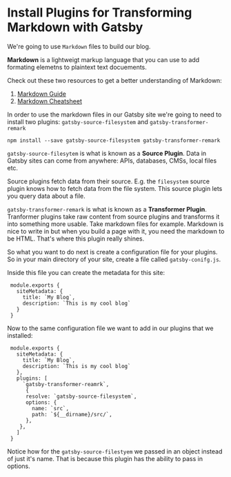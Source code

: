 # Install Plugins for Transforming Markdown with Gatsby

We're going to use `Markdown` files to build our blog.

**Markdown** is a lightweigt markup language that you can use to add formating elemetns to plaintext text docuements. 

Check out these two resources to get a better understanding of Markdown:

  1. [Markdown Guide](https://www.markdownguide.org/getting-started)
  2. [Markdown Cheatsheet](https://github.com/adam-p/markdown-here/wiki/Markdown-Cheatsheet)

In order to use the markdown files in our Gatsby site we're going to need to install two plugins: `gatsby-source-filesystem` and `gatsby-transformer-remark`

`npm install --save gatsby-source-filesystem gatsby-transformer-remark`

`gatsby-source-filesytem` is what is known as a **Source Plugin**. Data in Gatsby sites can come from anywhere: APIs, databases, CMSs, local files etc.

Source plugins fetch data from their source. E.g. the `filesystem` source plugin knows how to fetch data from the file system. This source plugin lets you query data about a file. 

`gatsby-transformer-remark` is what is known as a **Transformer Plugin**. Tranformer plugins take raw content from source plugins and transforms it into something more usable. Take markdown files for example. Markdown is nice to write in but when you build a page with it, you need the markdown to be HTML. That's where this plugin really shines.

So what you want to do next is create a configuration file for your plugins. So in your main directory of your site, create a file called `gatsby-conifg.js`.

Inside this file you can create the metadata for this site:

```JS
 module.exports {
   siteMetadata: {
     title: `My Blog`,
     description: `This is my cool blog`
   }
 }
```
Now to the same configuration file we want to add in our plugins that we installed:

```JS
 module.exports {
   siteMetadata: {
     title: `My Blog`,
     description: `This is my cool blog`
   },
   plugins: [
     `gatsby-transformer-reamrk`,
      {
      resolve: `gatsby-source-filesystem`,
      options: {
        name: `src`,
        path: `${__dirname}/src/`,
      },
    },
   ]
 }
```
Notice how for the `gatsby-source-filestyem` we passed in an object instead of just it's name. That is because this plugin has the ability to pass in options.